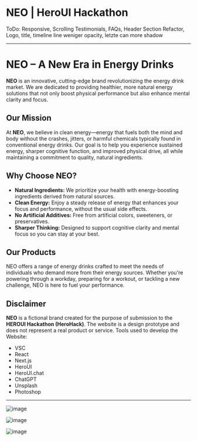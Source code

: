 # NEO | HeroUI Hackathon

ToDo: Responsive, Scrolling Testimonials, FAQs, Header Section Refactor, Logo, title, timeline line weniger opacity, letzte can more shadow

---

# NEO – A New Era in Energy Drinks

**NEO** is an innovative, cutting-edge brand revolutionizing the energy drink market. We are dedicated to providing healthier, more natural energy solutions that not only boost physical performance but also enhance mental clarity and focus.

## Our Mission

At **NEO**, we believe in clean energy—energy that fuels both the mind and body without the crashes, jitters, or harmful chemicals typically found in conventional energy drinks. Our goal is to help you experience sustained energy, sharper cognitive function, and improved physical drive, all while maintaining a commitment to quality, natural ingredients.

## Why Choose NEO?

* **Natural Ingredients:** We prioritize your health with energy-boosting ingredients derived from natural sources.
* **Clean Energy:** Enjoy a steady release of energy that enhances your focus and performance, without the usual side effects.
* **No Artificial Additives:** Free from artificial colors, sweeteners, or preservatives.
* **Sharper Thinking:** Designed to support cognitive clarity and mental focus so you can stay at your best.

## Our Products

NEO offers a range of energy drinks crafted to meet the needs of individuals who demand more from their energy sources. Whether you're powering through a workday, preparing for a workout, or tackling a new challenge, NEO is here to fuel your performance.

## Disclaimer

**NEO** is a fictional brand created for the purpose of submission to the **HEROUI Hackathon (HeroHack)**. The website is a design prototype and does not represent a real product or service.
Tools used to develop the Website:
- VSC
- React
- Next.js
- HeroUI
- HeroUI.chat
- ChatGPT
- Unsplash
- Photoshop

---

![image](https://github.com/user-attachments/assets/3ba2c078-6e2c-47b9-a3f7-d00ccb92dd23)

![image](https://github.com/user-attachments/assets/838c023b-c56b-4116-bc76-4af83ba05474)

![image](https://github.com/user-attachments/assets/fd3e232b-f0a1-42ad-9831-741ca4bbca95)
